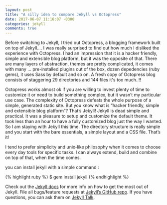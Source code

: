 ```yaml
---
layout: post
title: "A silly idea to compare Jekyll vs Octopress"
date: 2017-06-07 11:16:07 -0300
categories: jekyll
comments: true
---
```


Before switching to Jekyll, I tried out Octopress, a blogging framework built on top of Jekyll....
I was really surprised to find out how much I disliked the experience with Octopress.
I had an impression that it is a hacker friendly, simple and extensible blog platform, but it was the opposite of that. There are many layers of abstraction, themes are pretty complicated, it comes with many ... pre-installed plugins out of the box, dozen depedencies (ruby gems), it uses Sass by default and so on. A fresh copy of Octopress blog consists of staggering 29 directories and 144 files it's too much..!!


Octopress works almost ok if you are willing to invest plenty of time to customize it or need to build something complex, but it wasn’t my particular use case. The complexity of Octopress defeats the whole purpose of a simple, generated static site. But you know what is “hacker friendly, simple and extensible blog platform”? That’s Jekyll! Jekyll is dead simple and practical. It was a pleasure to setup and customize the default theme. It took less than an hour to have a fully customized blog just the way I wanted. So I am staying with Jekyll this time. The directory structure is really simple and you start with the bare essentials, a simple layout and a CSS file. That’s it!

I tend to prefer simplicity and unix-like philosophy when it comes to choose every day tools for specific tasks. I can always extend, build and combine on top of that, when the time comes.

you can install jekyll with a simple command :

{% highlight ruby %}
$ gem install jekyll
{% endhighlight %}

Check out the [Jekyll docs][jekyll-docs] for more info on how to get the most out of Jekyll. File all bugs/feature requests at [Jekyll’s GitHub repo][jekyll-gh]. If you have questions, you can ask them on [Jekyll Talk][jekyll-talk].

[jekyll-docs]: http://jekyllrb.com/docs/home
[jekyll-gh]:   https://github.com/jekyll/jekyll
[jekyll-talk]: https://talk.jekyllrb.com/
